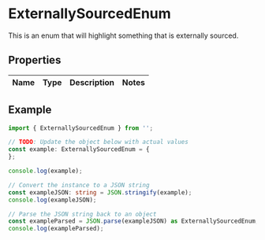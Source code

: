 
# ExternallySourcedEnum

This is an enum that will highlight something that is externally sourced.

## Properties

Name | Type | Description | Notes
------------ | ------------- | ------------- | -------------

## Example

```typescript
import { ExternallySourcedEnum } from '';

// TODO: Update the object below with actual values
const example: ExternallySourcedEnum = {
};

console.log(example);

// Convert the instance to a JSON string
const exampleJSON: string = JSON.stringify(example);
console.log(exampleJSON);

// Parse the JSON string back to an object
const exampleParsed = JSON.parse(exampleJSON) as ExternallySourcedEnum;
console.log(exampleParsed);
```




